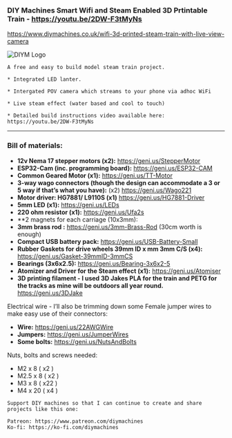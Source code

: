 ### DIY Machines Smart Wifi and Steam Enabled 3D Prtintable Train - https://youtu.be/2DW-F3tMyNs

https://www.diymachines.co.uk/wifi-3d-printed-steam-train-with-live-view-camera

![DIYM Logo](https://lirp.cdn-website.com/65e30418/dms3rep/multi/opt/DIY+Machines+Ident+Cleaner+-+White+Background+Larger-162w.png)

```
A free and easy to build model steam train project.

* Integrated LED lanter.

* Intergated POV camera which streams to your phone via adhoc WiFi

* Live steam effect (water based and cool to touch)

* Detailed build instructions video available here: https://youtu.be/2DW-F3tMyNs

```
***

### Bill of materials:
- **12v Nema 17 stepper motors (x2):**  https://geni.us/StepperMotor
- **ESP32-Cam (inc. programming board):** https://geni.us/ESP32-CAM 
- **Common Geared Motor (x1):** https://geni.us/TT-Motor
- **3-way wago connectors (though the design can accommodate a 3 or 5 way if that’s what you have):** (x2) https://geni.us/Wago221
- **Motor driver: HG7881/ L9110S (x1)** https://geni.us/HG7881-Driver
- **5mm LED (x1):** https://geni.us/LEDs 
- **220 ohm resistor (x1):** https://geni.us/Ufa2s 
- **2 magnets for each carriage (10x3mm):
- **3mm brass rod :** https://geni.us/3mm-Brass-Rod  (30cm worth is enough)
- **Compact USB battery pack:** https://geni.us/USB-Battery-Small 
- **Rubber Gaskets for drive wheels 39mm ID x mm 3mm C/S (x4):** https://geni.us/Gasket-39mmID-3mmCS 
- **Bearings (3x6x2.5):** https://geni.us/Bearing-3x6x2-5 
- **Atomizer and Driver for the Steam effect (x1):** https://geni.us/Atomiser 
- **3D printing filament - I used 3D Jakes PLA for the train and PETG for the tracks as mine will be outdoors all year round.** https://geni.us/3DJake 

Electrical wire - I’ll also be trimming down some Female jumper wires to make easy use of their connectors:
- **Wire:** https://geni.us/22AWGWire 
- **Jumpers:** https://geni.us/JumperWires 
- **Some bolts:** https://geni.us/NutsAndBolts 

Nuts, bolts and screws needed:
- M2 x 8 ( x2 )
- M2.5 x 8 ( x2 )
- M3 x 8 ( x22 )
- M4 x 20 ( x4 )



```
Support DIY machines so that I can continue to create and share projects like this one:

Patreon: https://www.patreon.com/diymachines
Ko-fi: https://ko-fi.com/diymachines

```
